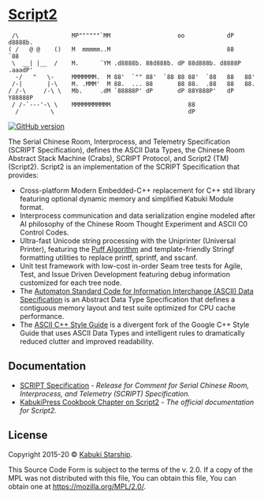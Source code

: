# [Script2](github.com/KabukiStarship/Script2)

```AsciiArt
 /\               MP""""""`MM                   oo            dP   d8888b.
( /   @ @    ()   M  mmmmm..M                                 88       `88
 \  __| |__  /    M.      `YM .d8888b. 88d888b. dP 88d888b. d8888P .aaadP'
  -/   "   \-     MMMMMMM.  M 88'  `"" 88'  `88 88 88'  `88   88   88'
 /-|       |-\    M. .MMM'  M 88.  ... 88       88 88.  .88   88   88.
/ /-\     /-\ \   Mb.     .dM `88888P' dP       dP 88Y888P'   dP   Y88888P
 / /-`---'-\ \    MMMMMMMMMMM                      88
  /         \                                      dP
```

[![GitHub version](https://badge.fury.io/gh/KabukiStarship%2Fscript2.svg)](https://badge.fury.io/gh/KabukiStarship%2Fscript2)

The Serial Chinese Room, Interprocess, and Telemetry Specification (SCRIPT Specification), defines the ASCII Data Types, the Chinese Room Abstract Stack Machine (Crabs), SCRIPT Protocol, and Script2 (TM) (Script2). Script2 is an implementation of the SCRIPT Specification that provides:

* Cross-platform Modern Embedded-C++ replacement for C++ std library featuring optional dynamic memory and simplified Kabuki Module format.
* Interprocess communication and data serialization engine modeled after AI philosophy of the Chinese Room Thought Experiment and ASCII C0 Control Codes.
* Ultra-fast Unicode string processing with the Uniprinter (Universal Printer), featuring the [Puff Algorithm](https://github.com/KabukiStarship/Script2/wiki/Fastest-Method-to-Print-Integers-and-Floating-point-Numbers) and template-friendly Stringf formatting utilities to replace printf, sprintf, and sscanf.
* Unit test framework with low-cost in-order Seam tree tests for Agile, Test, and Issue Driven Development featuring debug information customized for each tree node.
* The [Automaton Standard Code for Information Interchange (ASCII) Data Specification](./spec/data/) is an Abstract Data Type Specification that defines a contiguous memory layout and test suite optimized for CPU cache performance.
* The [ASCII C++ Style Guide](./style_guide/) is a divergent fork of the Google C++ Style Guide that uses ASCII Data Types and intelligent rules to dramatically reduced clutter and improved readability.

## Documentation

* [SCRIPT Specification](./spec/) - *Release for Comment for Serial Chinese Room, Interprocess, and Telemetry (SCRIPT) Specification.*
* [KabukiPress Cookbook Chapter on Script2](https://github.com/KabukiStarship/kabuki.press.cookbook/tree/master/Script2) - *The official documentation for Script2.*

## License

Copyright 2015-20 © [Kabuki Starship](https://kabukistarship.com).

This Source Code Form is subject to the terms of the v. 2.0. If a copy of the MPL was not distributed with this file, You can obtain this file, You can obtain one at <https://mozilla.org/MPL/2.0/>.
